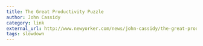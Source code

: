 ```yaml
---
title: The Great Productivity Puzzle
author: John Cassidy
category: link
external_url: http://www.newyorker.com/news/john-cassidy/the-great-productivity-puzzle
tags: slowdown
---
```

